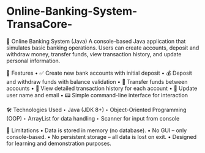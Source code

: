 # Online-Banking-System-TransaCore-
🏦 Online Banking System (Java) 
A console-based Java application that simulates basic banking operations. Users can create accounts, deposit and withdraw money, transfer funds, view transaction history, and update personal information.

🔹 Features
• ✅ Create new bank accounts with initial deposit
• 💰 Deposit and withdraw funds with balance validation
• 🔁 Transfer funds between accounts
• 📜 View detailed transaction history for each account
• 📝 Update user name and email
• 📟 Simple command-line interface for interaction

🛠 Technologies Used
‣ Java (JDK 8+)
‣ Object-Oriented Programming (OOP)
‣ ArrayList for data handling
‣ Scanner for input from console

📌 Limitations
• Data is stored in memory (no database).
• No GUI – only console-based.
• No persistent storage – all data is lost on exit.
• Designed for learning and demonstration purposes.

